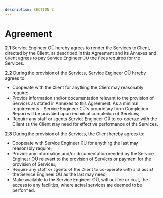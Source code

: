 ```yaml
---
description: SECTION 2
---
```


# Agreement

**2**.**1** Service Engineer OÜ hereby agrees to render the Services to Client, directed by the Client, as described in this Agreement and its Annexes and Client agrees to pay Service Engineer OÜ the Fees required for the Services. 

**2.2** During the provision of the Services, Service Engineer OÜ hereby agrees to:

* Cooperate with the Client for anything the Client may reasonably require;
* Provide information and/or documentation relevant to the provision of Services as stated in Annexes to this Agreement. As a minimal requirements - Service Engineer OÜ's proprietary form Completion Report will be provided upon technical completion of Services;
* Require any staff or agents Service Engineer OÜ to co-operate with the Client as the Client may need for effective performance of the Services.

**2.3** During the provision of the Services, the Client hereby agrees to:

* Cooperate with Service Engineer OÜ for anything the last may reasonably require;
* Provide any information and/or documentation needed by the Service Engineer OÜ relevant to the provision of Services or payment for the provision of Services;
* Require any staff or agents of the Client to co-operate with and assist the Service Engineer OÜ as the last may need;
* Make available to the Service Engineer OÜ, without fee or cost, the access to any facilities, where actual services are deemed to be performed.

